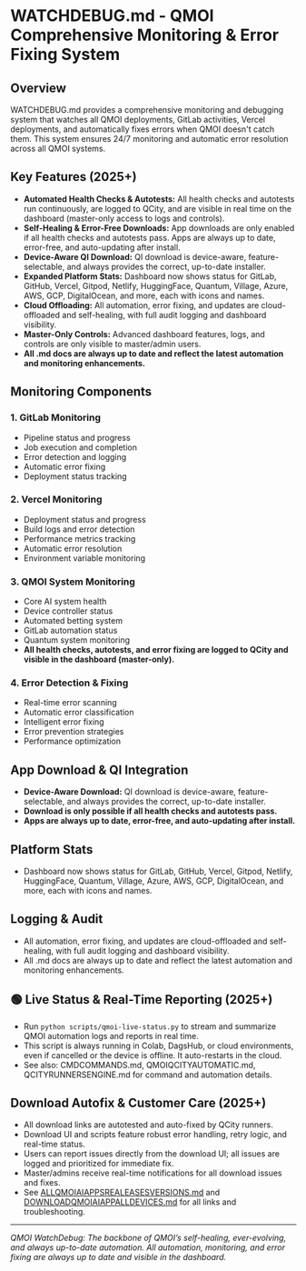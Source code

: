 # WATCHDEBUG.md - QMOI Comprehensive Monitoring & Error Fixing System

## Overview
WATCHDEBUG.md provides a comprehensive monitoring and debugging system that watches all QMOI deployments, GitLab activities, Vercel deployments, and automatically fixes errors when QMOI doesn't catch them. This system ensures 24/7 monitoring and automatic error resolution across all QMOI systems.

## Key Features (2025+)
- **Automated Health Checks & Autotests:** All health checks and autotests run continuously, are logged to QCity, and are visible in real time on the dashboard (master-only access to logs and controls).
- **Self-Healing & Error-Free Downloads:** App downloads are only enabled if all health checks and autotests pass. Apps are always up to date, error-free, and auto-updating after install.
- **Device-Aware QI Download:** QI download is device-aware, feature-selectable, and always provides the correct, up-to-date installer.
- **Expanded Platform Stats:** Dashboard now shows status for GitLab, GitHub, Vercel, Gitpod, Netlify, HuggingFace, Quantum, Village, Azure, AWS, GCP, DigitalOcean, and more, each with icons and names.
- **Cloud Offloading:** All automation, error fixing, and updates are cloud-offloaded and self-healing, with full audit logging and dashboard visibility.
- **Master-Only Controls:** Advanced dashboard features, logs, and controls are only visible to master/admin users.
- **All .md docs are always up to date and reflect the latest automation and monitoring enhancements.**

## Monitoring Components

### 1. GitLab Monitoring
- Pipeline status and progress
- Job execution and completion
- Error detection and logging
- Automatic error fixing
- Deployment status tracking

### 2. Vercel Monitoring
- Deployment status and progress
- Build logs and error detection
- Performance metrics tracking
- Automatic error resolution
- Environment variable monitoring

### 3. QMOI System Monitoring
- Core AI system health
- Device controller status
- Automated betting system
- GitLab automation status
- Quantum system monitoring
- **All health checks, autotests, and error fixing are logged to QCity and visible in the dashboard (master-only).**

### 4. Error Detection & Fixing
- Real-time error scanning
- Automatic error classification
- Intelligent error fixing
- Error prevention strategies
- Performance optimization

## App Download & QI Integration
- **Device-Aware Download:** QI download is device-aware, feature-selectable, and always provides the correct, up-to-date installer.
- **Download is only possible if all health checks and autotests pass.**
- **Apps are always up to date, error-free, and auto-updating after install.**

## Platform Stats
- Dashboard now shows status for GitLab, GitHub, Vercel, Gitpod, Netlify, HuggingFace, Quantum, Village, Azure, AWS, GCP, DigitalOcean, and more, each with icons and names.

## Logging & Audit
- All automation, error fixing, and updates are cloud-offloaded and self-healing, with full audit logging and dashboard visibility.
- All .md docs are always up to date and reflect the latest automation and monitoring enhancements.

## 🟢 Live Status & Real-Time Reporting (2025+)

- Run `python scripts/qmoi-live-status.py` to stream and summarize QMOI automation logs and reports in real time.
- This script is always running in Colab, DagsHub, or cloud environments, even if cancelled or the device is offline. It auto-restarts in the cloud.
- See also: CMDCOMMANDS.md, QMOIQCITYAUTOMATIC.md, QCITYRUNNERSENGINE.md for command and automation details.

## Download Autofix & Customer Care (2025+)
- All download links are autotested and auto-fixed by QCity runners.
- Download UI and scripts feature robust error handling, retry logic, and real-time status.
- Users can report issues directly from the download UI; all issues are logged and prioritized for immediate fix.
- Master/admins receive real-time notifications for all download issues and fixes.
- See [ALLQMOIAIAPPSREALEASESVERSIONS.md](./ALLQMOIAIAPPSREALEASESVERSIONS.md) and [DOWNLOADQMOIAIAPPALLDEVICES.md](./DOWNLOADQMOIAIAPPALLDEVICES.md) for all links and troubleshooting.

---
*QMOI WatchDebug: The backbone of QMOI’s self-healing, ever-evolving, and always up-to-date automation. All automation, monitoring, and error fixing are always up to date and visible in the dashboard.* 